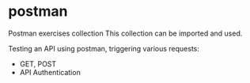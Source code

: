 # postman
Postman exercises collection
This collection can be imported and used.

Testing an API using postman, triggering various requests:
- GET, POST
- API Authentication
